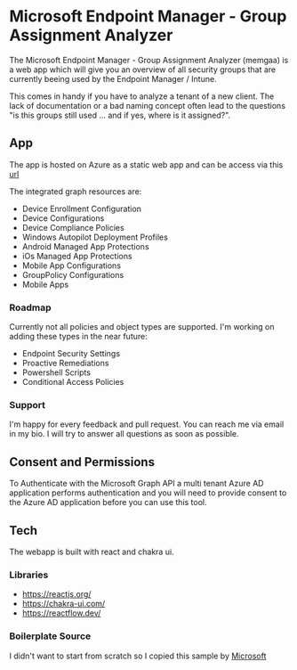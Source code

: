 # Microsoft Endpoint Manager - Group Assignment Analyzer

The Microsoft Endpoint Manager - Group Assignment Analyzer (memgaa) is a web app which will give you an overview of all security groups that are currently beeing used by the Endpoint Manager / Intune.

This comes in handy if you have to analyze a tenant of a new client.
The lack of documentation or a bad naming concept often lead to the questions "is this groups still used ... and if yes, where is it assigned?".

## App
The app is hosted on Azure as a static web app and can be access via this [url](https://yellow-moss-05fef5803.azurestaticapps.net)

The integrated graph resources are:
- Device Enrollment Configuration
- Device Configurations
- Device Compliance Policies
- Windows Autopilot Deployment Profiles
- Android Managed App Protections
- iOs Managed App Protections
- Mobile App Configurations
- GroupPolicy Configurations
- Mobile Apps

### Roadmap
Currently not all policies and object types are supported. I'm working on adding these types in the near future:
- Endpoint Security Settings
- Proactive Remediations
- Powershell Scripts
- Conditional Access Policies

### Support
I'm happy for every feedback and pull request.
You can reach me via email in my bio. I will try to answer all questions as soon as possible.

## Consent and Permissions
To Authenticate with the Microsoft Graph API a multi tenant Azure AD application performs authentication and you will need to provide consent to the Azure AD application before you can use this tool.

## Tech
The webapp is built with react and chakra ui.

### Libraries
- https://reactjs.org/
- https://chakra-ui.com/
- https://reactflow.dev/

### Boilerplate Source
I didn't want to start from scratch so I copied this sample by [Microsoft](https://github.com/AzureAD/microsoft-authentication-library-for-js/tree/dev/samples/msal-react-samples/react-router-sample)